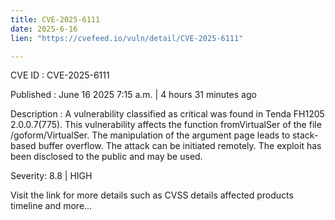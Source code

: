 ```yaml
---
title: CVE-2025-6111
date: 2025-6-16
lien: "https://cvefeed.io/vuln/detail/CVE-2025-6111"

---
```


CVE ID : CVE-2025-6111

Published :  June 16
2025
7:15 a.m. | 4 hours
31 minutes ago

Description : A vulnerability classified as critical was found in Tenda FH1205 2.0.0.7(775). This vulnerability affects the function fromVirtualSer of the file /goform/VirtualSer. The manipulation of the argument page leads to stack-based buffer overflow. The attack can be initiated remotely. The exploit has been disclosed to the public and may be used.

Severity: 8.8 | HIGH

Visit the link for more details
such as CVSS details
affected products
timeline
and more...
